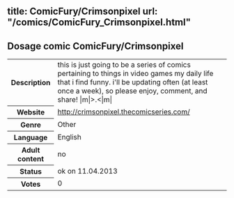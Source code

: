title: ComicFury/Crimsonpixel
url: "/comics/ComicFury_Crimsonpixel.html"
---
Dosage comic ComicFury/Crimsonpixel
-----------------------------------------

<table class="comicinfo">
<tr>
<th>Description</th><td>this is just going to be a series of comics pertaining to things in video games my daily life that i find funny. i'll be updating often (at least once a week), so please enjoy, comment, and share! |m|&gt;.&lt;|m|</td>
</tr>
<tr>
<th>Website</th><td><a href="http://crimsonpixel.thecomicseries.com/">http://crimsonpixel.thecomicseries.com/</a></td>
</tr>
<tr>
<th>Genre</th><td>Other</td>
</tr>
<tr>
<th>Language</th><td>English</td>
</tr>
<tr>
<th>Adult content</th><td>no</td>
</tr>
<tr>
<th>Status</th><td>ok on 11.04.2013</td>
</tr>
<tr>
<th>Votes</th><td>0</div></td>
</tr>
</table>
